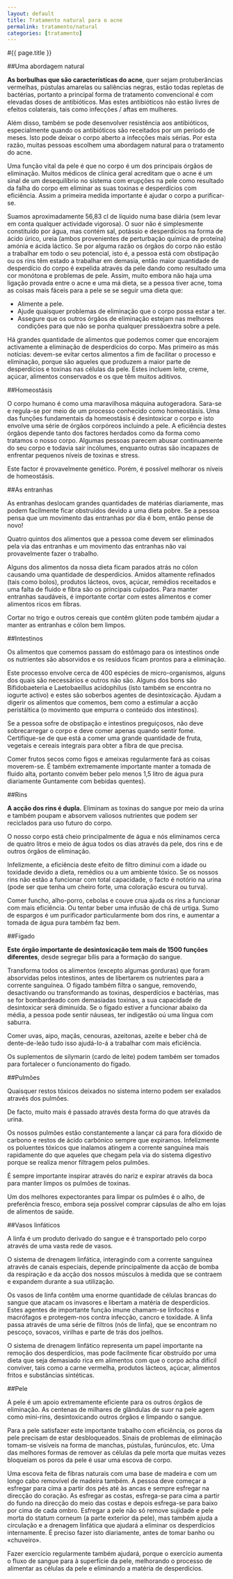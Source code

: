 ```yaml
---
layout: default
title: Tratamento natural para o acne
permalink: tratamento/natural
categories: [tratamento]
---
```


#{{ page.title }}

##Uma abordagem natural

__As borbulhas que são características do acne__, quer sejam protuberâncias vermelhas, pústulas amarelas ou saliências negras, estão todas repletas de bactérias, portanto a principal forma de tratamento convencional é com elevadas doses de antibióticos. Mas estes antibióticos não estão livres de efeitos colaterais, tais como infecções / aftas em mulheres.

Além disso, também se pode desenvolver resistência aos antibióticos, especialmente quando os antibióticos são receitados por um período de meses. Isto pode deixar o corpo aberto a infecções mais sérias. Por esta razão, muitas pessoas escolhem uma abordagem natural para o tratamento do acne.

Uma função vital da pele é que no corpo é um dos principais órgãos de eliminação. Muitos médicos de clínica geral acreditam que o acne é um sinal de um desequilíbrio no sistema com erupções na pele como resultado da falha do corpo em eliminar as suas toxinas e desperdícios com eficiência. Assim a primeira medida importante é ajudar o corpo a purificar-se.

Suamos aproximadamente 56,83 cl de líquido numa base diária (sem levar em conta qualquer actividade vigorosa). O suor não é simplesmente constituído por água, mas contém sal, potássio e desperdícios na forma de ácido úrico, ureia (ambos provenientes de perturbação química de proteína) amónia e ácida láctico. Se por alguma razão os órgãos do corpo não estão a trabalhar em todo o seu potencial, isto é, a pessoa está com obstipação ou os rins têm estado a trabalhar em demasia, então maior quantidade de desperdício do corpo é expelida através da pele dando como resultado uma cor monótona e problemas de pele. Assim, muito embora não haja uma ligação provada entre o acne e uma má dieta, se a pessoa tiver acne, toma as coisas mais fáceis para a pele se se seguir uma dieta que:

* Alimente a pele.
* Ajude quaisquer problemas de eliminação que o corpo possa estar a ter.
* Assegure que os outros órgãos de eliminação estejam nas melhores condições para que não se ponha qualquer pressãoextra sobre a pele.

Há grandes quantidade de alimentos que podemos comer que encorajem activamente a eliminação de desperdícios do corpo. Mas primeiro as más notícias: devem-se evitar certos alimentos a fim de facilitar o processo e eliminação, porque são aqueles que produzem a maior parte de desperdícios e toxinas nas células da pele. Estes incluem leite, creme, açúcar, alimentos conservados e os que têm muitos aditivos.

##Homeostásis

O corpo humano é como uma maravilhosa máquina autogeradora. Sara-se e regula-se por meio de um processo conhecido como homeostásis. Uma das funções fundamentais da homeostásis é desintoxicar o corpo e isto envolve uma série de órgãos corpóreos incluindo a pele. A eficiência destes órgãos depende tanto dos factores herdados como da forma como tratamos o nosso corpo. Algumas pessoas parecem abusar continuamente do seu corpo e todavia sair incólumes, enquanto outras são incapazes de enfrentar pequenos níveis de toxinas e stress.

Este factor é provavelmente genético. Porém, é possível melhorar os níveis de homeostásis.

##As entranhas

As entranhas deslocam grandes quantidades de matérias diariamente, mas podem facilmente ficar obstruídos devido a uma dieta pobre. Se a pessoa pensa que um movimento das entranhas por dia é bom, então pense de novo!

Quatro quintos dos alimentos que a pessoa come devem ser eliminados pela via das entranhas e um movimento das entranhas não vai provavelmente fazer o trabalho.

Alguns dos alimentos da nossa dieta ficam parados atrás no cólon causando uma quantidade de desperdícios. Amidos altamente refinados (tais como bolos), produtos lácteos, ovos, açúcar, remédios receitados e uma falta de fluido e fibra são os principais culpados. Para manter entranhas saudáveis, é importante cortar com estes alimentos e comer alimentos ricos em fibras.

Cortar no trigo e outros cereais que contêm glúten pode também ajudar a manter as entranhas e cólon bem limpos.

##Intestinos

Os alimentos que comemos passam do estômago para os intestinos onde os nutrientes são absorvidos e os resíduos ficam prontos para a eliminação.

Este processo envolve cerca de 400 espécies de micro-organismos, alguns dos quais são necessários e outros não são. Alguns dos bons são Bifidobaeteria e Laetobaeillus acidophilus (isto também se encontra no iogurte activo) e estes são soberbos agentes de desintoxicação. Ajudam a digerir os alimentos que comemos, bem como a estimular a acção peristáltica (o movimento que empurra o conteúdo dos intestinos).

Se a pessoa sofre de obstipação e intestinos preguiçosos, não deve sobrecarregar o corpo e deve comer apenas quando sentir fome. Certifique-se de que está a comer uma grande quantidade de fruta, vegetais e cereais integrais para obter a fibra de que precisa.

Comer frutos secos como figos e ameixas regularmente fará as coisas moverem-se. É também extremamente importante manter a tomada de fluido alta, portanto convém beber pelo menos 1,5 litro de água pura diariamente Guntamente com bebidas quentes).

##Rins

__A acção dos rins é dupla.__ Eliminam as toxinas do sangue por meio da urina e também poupam e absorvem valiosos nutrientes que podem ser recicIados para uso futuro do corpo.

O nosso corpo está cheio principalmente de água e nós eliminamos cerca de quatro litros e meio de água todos os dias através da pele, dos rins e de outros órgãos de eliminação.

Infelizmente, a eficiência deste efeito de filtro diminui com a idade ou toxidade devido a dieta, remédios ou a um ambiente tóxico. Se os nossos rins não estão a funcionar com total capacidade, o facto é notório na urina (pode ser que tenha um cheiro forte, uma coloração escura ou turva).

Comer funcho, alho-porro, cebolas e couve crua ajuda os rins a funcionar com mais eficiência. Ou tentar beber uma infusão de chá de urtiga. Sumo de espargos é um purificador particularmente bom dos rins, e aumentar a tomada de água pura também faz bem.

##Fígado

__Este órgão importante de desintoxicação tem mais de 1500 funções diferentes__, desde segregar bílis para a formação do sangue.

Transforma todos os alimentos (excepto algumas gorduras) que foram absorvidas pelos intestinos, antes de libertarem os nutrientes para a corrente sanguínea. O fígado também filtra o sangue, removendo, desactivando ou transformando as toxinas, desperdícios e bactérias, mas se for bombardeado com demasiadas toxinas, a sua capacidade de desintoxicar será diminuída. Se o fígado estiver a funcionar abaixo da média, a pessoa pode sentir náuseas, ter indigestão oú uma língua com saburra.

Comer uvas, aipo, maçãs, cenouras, azeitonas, azeite e beber chá de dente-de-leão tudo isso ajudá-Io-á a trabalhar com mais eficiência.

Os suplementos de silymarin (cardo de leite) podem também ser tomados para fortalecer o funcionamento do fígado.

##Pulmões

Quaisquer restos tóxicos deixados no sistema interno podem ser exalados através dos pulmões.

De facto, muito mais é passado através desta forma do que através da urina.

Os nossos pulmões estão constantemente a lançar cá para fora dióxido de carbono e restos de ácido carbónico sempre que expiramos. Infelizmente os poluentes tóxicos que inalamos atingem a corrente sanguínea mais rapidamente do que aqueles que chegam pela via do sistema digestivo porque se realiza menor filtragem pelos pulmões.

É sempre importante inspirar através do nariz e expirar através da boca para manter limpos os pulmões de toxinas.

Um dos melhores expectorantes para limpar os pulmões é o alho, de preferência fresco, embora seja possível comprar cápsulas de alho em lojas de alimentos de saúde.

##Vasos linfáticos

A linfa é um produto derivado do sangue e é transportado pelo corpo através de uma vasta rede de vasos.

O sistema de drenagem linfática, interagindo com a corrente sanguínea através de canais especiais, depende principalmente da acção de bomba da respiração e da acção dos nossos músculos à medida que se contraem e expandem durante a sua utilização.

Os vasos de linfa contêm uma enorme quantidade de células brancas do sangue que atacam os invasores e libertam a matéria de desperdícios. Estes agentes de importante função imune chamam-se linfocitos e macrófagos e protegem-nos contra infecção, cancro e toxidade. A linfa passa através de uma série de filtros (nós de linfa), que se encontram no pescoço, sovacos, virilhas e parte de trás dos joelhos.

O sistema de drenagem linfático representa um papel importante na remoção dos desperdícios, mas pode facilmente ficar obstruído por uma dieta que seja demasiado rica em alimentos com que o corpo acha difícil conviver, tais como a carne vermelha, produtos lácteos, açúcar, alimentos fritos e substâncias sintéticas.

##Pele

A pele é um apoio extremamente eficiente para os outros órgãos de eliminação. As centenas de milhares de glândulas de suor na pele agem como mini-rins, desintoxicando outros órgãos e limpando o sangue.

Para a pele satisfazer este importante trabalho com eficiência, os poros da pele precisam de estar desbloqueados. Sinais de problemas de eliminação tomam-se visíveis na forma de manchas, pústulas, furúnculos, etc. Uma das melhores formas de remover as células da pele morta que muitas vezes bloqueiam os poros da pele é usar uma escova de corpo.

Uma escova feita de fibras naturais com uma base de madeira e com um longo cabo removível de madeira também. A pessoa deve começar a esfregar para cima a partir dos pés até às ancas e sempre esfregar na direcção do coração. As esfregar as costas, esfrega-se para cima a partir do fundo na direcção do meio das costas e depois esfrega-se para baixo por cima de cada ombro. Esfregar a pele não só remove sujidade e pele morta do statum corneum (a parte exterior da pele), mas também ajuda a circulação e a drenagem linfática que ajudará a eliminar os desperdícios internamente. É preciso fazer isto diariamente, antes de tomar banho ou «chuveiro».

Fazer exercício regularmente também ajudará, porque o exercício aumenta o fluxo de sangue para à superfície da pele, melhorando o processo de alimentar as células da pele e eliminando a matéria de desperdícios.
